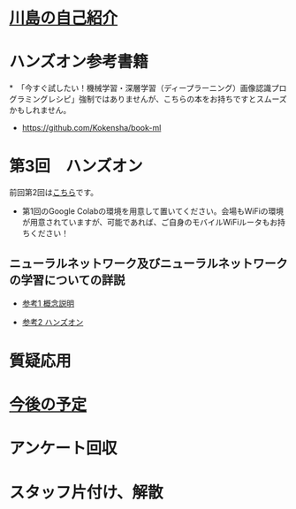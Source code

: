 # [川島の自己紹介](kawashimaken_introduction.md)

# ハンズオン参考書籍 

*　「今すぐ試したい！機械学習・深層学習（ディープラーニング）画像認識プログラミングレシピ」強制ではありませんが、こちらの本をお持ちですとスムーズかもしれません。

* https://github.com/Kokensha/book-ml

# 第3回　ハンズオン

前回第2回は[こちら](handson02.md)です。

* 第1回のGoogle Colabの環境を用意して置いてください。会場もWiFiの環境が用意されていますが、可能であれば、ご自身のモバイルWiFiルータもお持ちください！

## ニューラルネットワーク及びニューラルネットワークの学習についての詳説

* [参考1 概念説明](./../04_artificial_neural_network.md)

* [参考2 ハンズオン](https://github.com/Kokensha/book-ml/blob/master/Colaboratory/04_05(Chainer_MNIST).ipynb)

# 質疑応用

# [今後の予定](handson_plan.md)

# アンケート回収

# スタッフ片付け、解散
